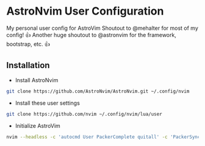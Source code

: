 # AstroNvim User Configuration

My personal user config for AstroVim 
Shoutout to @mehalter for most of my config! :thumbsup: 
Another huge shoutout to @astronvim for the framework, bootstrap, etc. :thumbsup: 

## Installation

- Install AstroNvim

```sh
git clone https://github.com/AstroNvim/AstroNvim.git ~/.config/nvim
```

- Install these user settings

```sh
git clone https://github.com/nvim ~/.config/nvim/lua/user
```

- Initialize AstroVim

```sh
nvim --headless -c 'autocmd User PackerComplete quitall' -c 'PackerSync'
```
